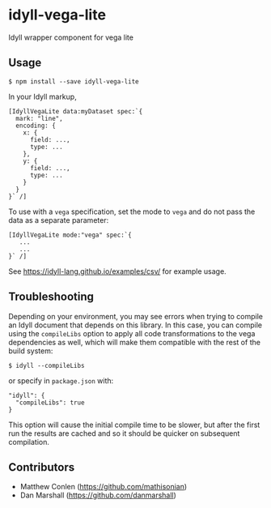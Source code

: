 # idyll-vega-lite
Idyll wrapper component for vega lite

## Usage

```
$ npm install --save idyll-vega-lite
```

In your Idyll markup,

```
[IdyllVegaLite data:myDataset spec:`{
  mark: "line",
  encoding: {
    x: {
      field: ...,
      type: ...
    },
    y: {
      field: ...,
      type: ...
    }
  }
}` /]

```

To use with a `vega` specification, set the mode to `vega` and do not pass the
data as a separate parameter:

```
[IdyllVegaLite mode:"vega" spec:`{
   ...
   ...
}` /]
```

See https://idyll-lang.github.io/examples/csv/ for example usage.


## Troubleshooting

Depending on your environment, you may see errors when trying to compile an Idyll document
that depends on this library. In this case, you can compile using the `compileLibs` option
to apply all code transformations to the vega dependencies as well, which will make them
compatible with the rest of the build system:

```
$ idyll --compileLibs
```

or specify in `package.json` with:

```
"idyll": {
  "compileLibs": true
}
```

This option will cause the initial compile time to be slower, but after the first run
the results are cached and so it should be quicker on subsequent compilation.

## Contributors

- Matthew Conlen (https://github.com/mathisonian)
- Dan Marshall (https://github.com/danmarshall)